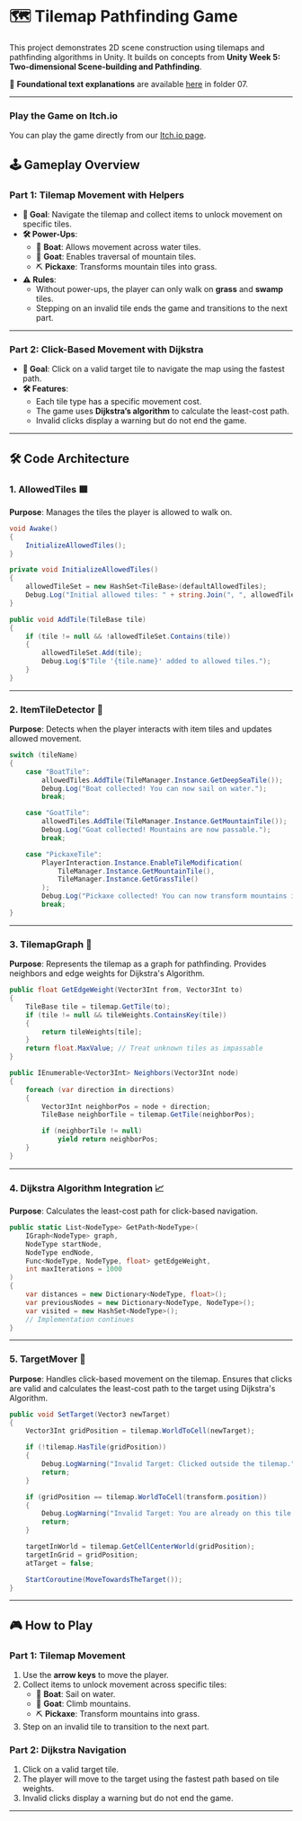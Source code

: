 # 🗺️ Tilemap Pathfinding Game

This project demonstrates 2D scene construction using tilemaps and pathfinding algorithms in Unity. It builds on concepts from **Unity Week 5: Two-dimensional Scene-building and Pathfinding**.

📖 **Foundational text explanations** are available [here](https://github.com/gamedev-at-ariel/gamedev-5782) in folder 07.

---

### Play the Game on Itch.io
You can play the game directly from our [Itch.io page](https://twobitcode.itch.io/05-tilemap-pathfinding).


## 🕹️ Gameplay Overview

### **Part 1: Tilemap Movement with Helpers**
- **🎯 Goal**: Navigate the tilemap and collect items to unlock movement on specific tiles.
- **🛠️ Power-Ups**:
  - 🛶 **Boat**: Allows movement across water tiles.
  - 🐐 **Goat**: Enables traversal of mountain tiles.
  - ⛏️ **Pickaxe**: Transforms mountain tiles into grass.
- **⚠️ Rules**:
  - Without power-ups, the player can only walk on **grass** and **swamp** tiles.
  - Stepping on an invalid tile ends the game and transitions to the next part.

---

### **Part 2: Click-Based Movement with Dijkstra**
- **🎯 Goal**: Click on a valid target tile to navigate the map using the fastest path.
- **🛠️ Features**:
  - Each tile type has a specific movement cost.
  - The game uses **Dijkstra’s algorithm** to calculate the least-cost path.
  - Invalid clicks display a warning but do not end the game.

---

## 🛠️ Code Architecture

### **1. AllowedTiles** 🟩

**Purpose**: Manages the tiles the player is allowed to walk on.

```csharp
void Awake()
{
    InitializeAllowedTiles();
}

private void InitializeAllowedTiles()
{
    allowedTileSet = new HashSet<TileBase>(defaultAllowedTiles);
    Debug.Log("Initial allowed tiles: " + string.Join(", ", allowedTileSet));
}

public void AddTile(TileBase tile)
{
    if (tile != null && !allowedTileSet.Contains(tile))
    {
        allowedTileSet.Add(tile);
        Debug.Log($"Tile '{tile.name}' added to allowed tiles.");
    }
}
```

---

### **2. ItemTileDetector** 🎯

**Purpose**: Detects when the player interacts with item tiles and updates allowed movement.

```csharp
switch (tileName)
{
    case "BoatTile":
        allowedTiles.AddTile(TileManager.Instance.GetDeepSeaTile());
        Debug.Log("Boat collected! You can now sail on water.");
        break;

    case "GoatTile":
        allowedTiles.AddTile(TileManager.Instance.GetMountainTile());
        Debug.Log("Goat collected! Mountains are now passable.");
        break;

    case "PickaxeTile":
        PlayerInteraction.Instance.EnableTileModification(
            TileManager.Instance.GetMountainTile(),
            TileManager.Instance.GetGrassTile()
        );
        Debug.Log("Pickaxe collected! You can now transform mountains into grass.");
        break;
}
```

---

### **3. TilemapGraph** 🔗

**Purpose**: Represents the tilemap as a graph for pathfinding. Provides neighbors and edge weights for Dijkstra's Algorithm.

```csharp
public float GetEdgeWeight(Vector3Int from, Vector3Int to)
{
    TileBase tile = tilemap.GetTile(to);
    if (tile != null && tileWeights.ContainsKey(tile))
    {
        return tileWeights[tile];
    }
    return float.MaxValue; // Treat unknown tiles as impassable
}

public IEnumerable<Vector3Int> Neighbors(Vector3Int node)
{
    foreach (var direction in directions)
    {
        Vector3Int neighborPos = node + direction;
        TileBase neighborTile = tilemap.GetTile(neighborPos);

        if (neighborTile != null)
            yield return neighborPos;
    }
}
```

---

### **4. Dijkstra Algorithm Integration** 📈

**Purpose**: Calculates the least-cost path for click-based navigation.

```csharp
public static List<NodeType> GetPath<NodeType>(
    IGraph<NodeType> graph,
    NodeType startNode,
    NodeType endNode,
    Func<NodeType, NodeType, float> getEdgeWeight,
    int maxIterations = 1000
)
{
    var distances = new Dictionary<NodeType, float>();
    var previousNodes = new Dictionary<NodeType, NodeType>();
    var visited = new HashSet<NodeType>();
    // Implementation continues
}
```

---

### **5. TargetMover** 🎯

**Purpose**: Handles click-based movement on the tilemap. Ensures that clicks are valid and calculates the least-cost path to the target using Dijkstra's Algorithm.

```csharp
public void SetTarget(Vector3 newTarget)
{
    Vector3Int gridPosition = tilemap.WorldToCell(newTarget);

    if (!tilemap.HasTile(gridPosition))
    {
        Debug.LogWarning("Invalid Target: Clicked outside the tilemap.");
        return;
    }

    if (gridPosition == tilemap.WorldToCell(transform.position))
    {
        Debug.LogWarning("Invalid Target: You are already on this tile.");
        return;
    }

    targetInWorld = tilemap.GetCellCenterWorld(gridPosition);
    targetInGrid = gridPosition;
    atTarget = false;

    StartCoroutine(MoveTowardsTheTarget());
}
```

---

## 🎮 How to Play

### **Part 1: Tilemap Movement**
1. Use the **arrow keys** to move the player.
2. Collect items to unlock movement across specific tiles:
   - 🛶 **Boat**: Sail on water.
   - 🐐 **Goat**: Climb mountains.
   - ⛏️ **Pickaxe**: Transform mountains into grass.
3. Step on an invalid tile to transition to the next part.

### **Part 2: Dijkstra Navigation**
1. Click on a valid target tile.
2. The player will move to the target using the fastest path based on tile weights.
3. Invalid clicks display a warning but do not end the game.

---

